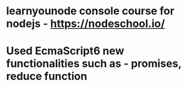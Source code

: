 # learnyounode console course for nodejs - https://nodeschool.io/
# Used EcmaScript6 new functionalities such as - promises, reduce function
